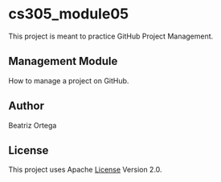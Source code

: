 # cs305_module05
This project is meant to practice GitHub Project Management.

## Management Module
How to manage a project on GitHub.

## Author
Beatriz Ortega

## License
This project uses Apache [License](LICENSE) Version 2.0.
